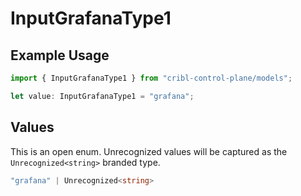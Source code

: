 # InputGrafanaType1

## Example Usage

```typescript
import { InputGrafanaType1 } from "cribl-control-plane/models";

let value: InputGrafanaType1 = "grafana";
```

## Values

This is an open enum. Unrecognized values will be captured as the `Unrecognized<string>` branded type.

```typescript
"grafana" | Unrecognized<string>
```